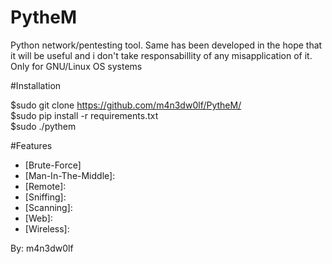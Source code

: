 # PytheM

Python network/pentesting tool. Same has been developed in the hope that it will be useful and i don't take responsabillity of any misapplication of it. Only for GNU/Linux OS systems

#Installation

$sudo git clone https://github.com/m4n3dw0lf/PytheM/ <br />
$sudo pip install -r requirements.txt <br />
$sudo ./pythem <br/>

#Features

- [Brute-Force]
- [Man-In-The-Middle]:
- [Remote]:
- [Sniffing]:
- [Scanning]:
- [Web]:
- [Wireless]:
  

By: m4n3dw0lf

